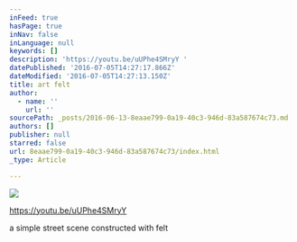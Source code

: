 ```yaml
---
inFeed: true
hasPage: true
inNav: false
inLanguage: null
keywords: []
description: 'https://youtu.be/uUPhe4SMryY '
datePublished: '2016-07-05T14:27:17.866Z'
dateModified: '2016-07-05T14:27:13.150Z'
title: art felt
author:
  - name: ''
    url: ''
sourcePath: _posts/2016-06-13-8eaae799-0a19-40c3-946d-83a587674c73.md
authors: []
publisher: null
starred: false
url: 8eaae799-0a19-40c3-946d-83a587674c73/index.html
_type: Article

---
```

![](https://s3-us-west-2.amazonaws.com/the-grid-img/p/b7a7697096e0e6b007ff33ff003a2538d031d115.jpg)

https://youtu.be/uUPhe4SMryY

a simple street scene constructed with felt